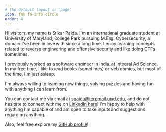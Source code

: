 ```yaml
---
# the default layout is 'page'
icon: fas fa-info-circle
order: 4
---
```


Hi visitors, my name is Srikar Paida. I'm an international graduate student at University of Maryland, College Park pursuing M.Eng. Cybersecurity, a domain I've been in love with since a long time. I enjoy learning concepts related to reverse engineering and offensive security and like doing CTFs sometimes.

I previously worked as a software engineer in India, at Integral Ad Science. In my free time, I like to read books (sometimes) or web comics, but most of the time, I'm just asleep.

I'm always willing to learning new things, solving puzzles and having fun with anything I can learn from.

You can contact me via email at spaida@terpmail.umd.edu, and do not hesitate to connect with me on [LinkedIn here](https://www.linkedin.com/in/srikarpaida/)!
I'm happy to help with anything I'm capable of and am open to take inputs and suggestions regarding anything.

Also, feel free explore my [GitHub profile](https://github.com/thesrikarpaida)!
